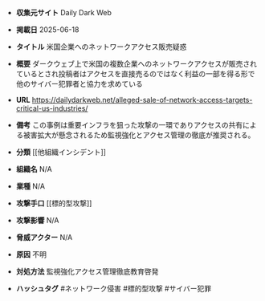 - **収集元サイト**
Daily Dark Web

- **掲載日**
2025-06-18

- **タイトル**
米国企業へのネットワークアクセス販売疑惑

- **概要**
ダークウェブ上で米国の複数企業へのネットワークアクセスが販売されているとされ投稿者はアクセスを直接売るのではなく利益の一部を得る形で他のサイバー犯罪者と協力を求めている

- **URL**
https://dailydarkweb.net/alleged-sale-of-network-access-targets-critical-us-industries/

- **備考**
この事例は重要インフラを狙った攻撃の一環でありアクセスの共有による被害拡大が懸念されるため監視強化とアクセス管理の徹底が推奨される。

- **分類**
[[他組織インシデント]]

- **組織名**
N/A

- **業種**
N/A

- **攻撃手口**
[[標的型攻撃]]

- **攻撃影響**
N/A

- **脅威アクター**
N/A

- **原因**
不明

- **対処方法**
監視強化アクセス管理徹底教育啓発

- **ハッシュタグ**
#ネットワーク侵害 #標的型攻撃 #サイバー犯罪
